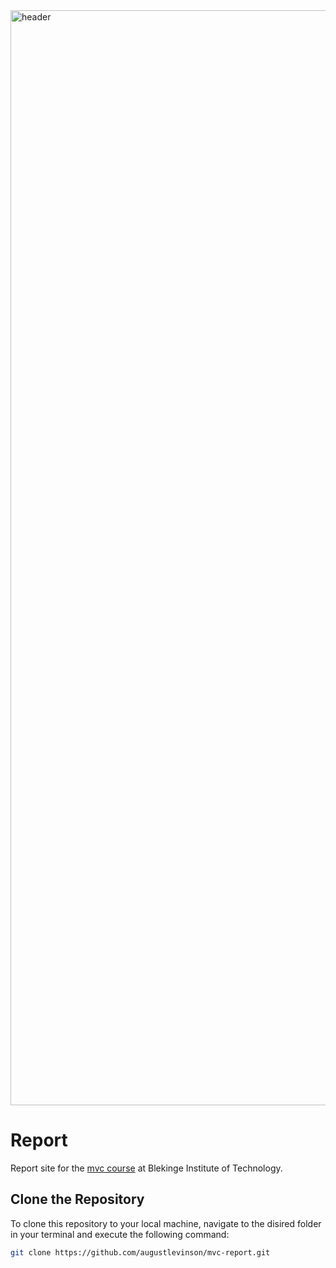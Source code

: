 
<img width="1752" alt="header" src="https://github.com/augustlevinson/mvc-report/assets/118256272/ca4831b7-671e-4530-a178-3f278108608e">

Report
===


Report site for the <a href="https://dbwebb.se/kurser/mvc-v2/">mvc course</a> at Blekinge Institute of Technology.

Clone the Repository
---
To clone this repository to your local machine, navigate to the disired folder in your terminal and execute the following command:

```bash
git clone https://github.com/augustlevinson/mvc-report.git
